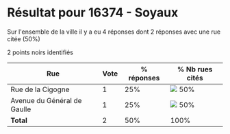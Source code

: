 # Résultat pour 16374 - Soyaux

Sur l'ensemble de la ville il y a eu 4 réponses dont 2 réponses avec une rue citée (50%)

2 points noirs identifiés

| Rue | Vote | % réponses | % Nb rues cités|
|-----|------|------------|----------------|
| Rue de la Cigogne | 1 | 25% | <img src="../../img/bar_50.gif" />&nbsp;50%|
| Avenue du Général de Gaulle | 1 | 25% | <img src="../../img/bar_50.gif" />&nbsp;50%|
| **Total** | 2 | 50% | 100%|
